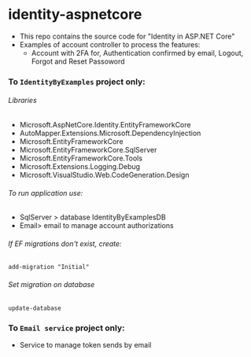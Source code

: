 # identity-aspnetcore
* This repo contains the source code for "Identity in ASP.NET Core"
* Examples of account controller to process the features:
	* Account with 2FA for, Authentication confirmed by email, Logout, Forgot and Reset Passoword


### To `IdentityByExamples` project only:

###### Libraries
* Microsoft.AspNetCore.Identity.EntityFrameworkCore
* AutoMapper.Extensions.Microsoft.DependencyInjection
* Microsoft.EntityFrameworkCore
* Microsoft.EntityFrameworkCore.SqlServer
* Microsoft.EntityFrameworkCore.Tools
* Microsoft.Extensions.Logging.Debug
* Microsoft.VisualStudio.Web.CodeGeneration.Design

###### To run application use:
* SqlServer > database IdentityByExamplesDB
* Email> email to manage account authorizations

###### If EF migrations don't exist, create:
```
add-migration "Initial"
```

###### Set migration on database
```
update-database
```


### To `Email service` project only:
* Service to manage token sends by email